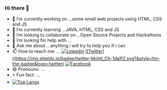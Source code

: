 ### Hi there 👋


- 🔭 I’m currently working on ...some small web projects using HTML, CSS and JS
- 🌱 I’m currently learning ...JAVA, HTML, CSS and JS
- 👯 I’m looking to collaborate on ...Open Source Projects and Hackathons
- 🤔 I’m looking for help with ...
- 💬 Ask me about ...anything i will try to help you if i can  
- 📫 How to reach me: ... [![Linkedin](https://img.shields.io/badge/linkedin-Mohit_Deshwal-1da1f2.svg?&style=for-the-badge&logo=linkedin)](https://www.linkedin.com/in/mohit-deshwal-a8703b1a2/) [![Twitter]((https://img.shields.io/badge/twitter-Mohit_Ch-1da1f2.svg?&style=for-the-badge&logo=twitter)](https://twitter.com/MohitCh57795811) [![Facebook]()](https://www.facebook.com/mohit.deshwal.165/)
- 😄 Pronouns: ...
- ⚡ Fun fact: ...
- [![Top Langs](https://github-readme-stats.vercel.app/api/top-langs/?username=mohit01-beep&layout=compact)](https://github.com/mohit01-beep/github-readme-stats)

